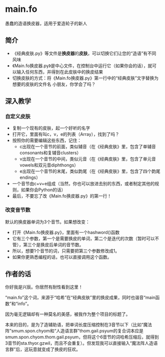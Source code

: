 # main.fo
愚蠢的造语换皮器，适用于爱造轮子的新人

## 简介
* 《经典皮肤.py》等文件是**换皮器**的**皮肤**，可以切换它们让您的“造语”有不同风味
* 《Main.fo换皮器.py》是中心文件，在控制台中运行它（如果你会的话），就可以输入任何东西，并得到在此皮肤中的换皮结果
* 切换皮肤的方式：将《Main.fo换皮器.py》第一行中的“经典皮肤”文字替换为想要的皮肤的文件名
小朋友，你学会了吗？

## 深入教学
### 自定义皮肤
* 复制一个现有的皮肤，起一个好听的名字
* 打开它，里面有叫c，v，e的列表（Array），找到了吗？
* 按照你的需要编辑这些东西，记住：
  * c出现在一个音节的前面，类似辅音（在《经典皮肤》里，包含了单辅音consonants和复辅音clusters）
  * v出现在一个音节的中间，类似元音（在《经典皮肤》里，包含了单元音vowels和双元音diphthongs）
  * e出现在一个音节的末尾，类似韵尾（在《经典皮肤》里，包含了四个韵尾endings）
* 一个音节由c+v+e组成（当然，你也可以放进去别的东西，或者制定其他的规则，如果你会Python的话）
* 最后，不要忘了改《Main.fo换皮器.py》的第一行！

### 改变音节数
默认的换皮器单词为3个音节。如果想改变：
* 打开《Main.fo换皮器.py》，里面有一个hashword()函数
* 它有三个参数，第一个是需要换皮的单词，第二个是迭代的次数（暂时可以不管），第三个是换皮后单词的音节数。
* 所以，想要1个音节的词，只需要把第三个参数修改成1。
* 如果你更熟悉编程的话，也可以直接调用这个函数。

## 作者的话
你好我是兴辰。你居然有耐性看到这里！

“main.fo”这个词，来源于“哈希”在“经典皮肤”里的换皮成果，同时也谐音“main函数”和“info”。

因为毫无逻辑却有一种莫名的美感，被我作为整个项目的标题了。

本来的目的，是为了造辅助语，把单词长度压缩控制在3音节以下（比如“魔法阵”smum.spon.chyom和“人造语言群”thom.gail.psyum的复合词本应是smum.spon.chyom.thom.gail.psyum，但将这个6音节的词哈希压缩后，就得到3音节的sta.thyor.gzwil，而且不会重复）。但发现我可以直接输入“魔法阵人造语言群”后，这玩意就变成了换皮的狂欢。
